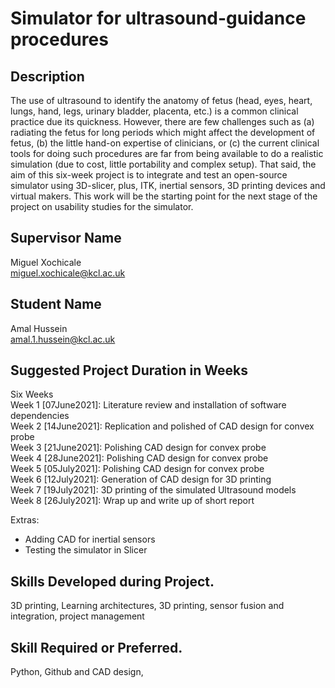 # Simulator for ultrasound-guidance procedures 
## Description 
The use of ultrasound to identify the anatomy of fetus (head, eyes, heart, lungs, hand, legs, urinary bladder, placenta, etc.) is a common clinical practice due its quickness. However, there are few challenges such as (a) radiating the fetus for long periods which might affect the development of fetus, (b) the little hand-on expertise of clinicians, or (c) the current clinical tools for doing such procedures are far from being available to do a realistic simulation (due to cost, little portability and complex setup). That said, the aim of this six-week project is to integrate and test an open-source simulator using 3D-slicer, plus, ITK, inertial sensors, 3D printing devices and virtual makers. This work will be the starting point for the next stage of the project on usability studies for the simulator. 

## Supervisor Name 
Miguel Xochicale  
miguel.xochicale@kcl.ac.uk 

## Student Name 
Amal Hussein   
amal.1.hussein@kcl.ac.uk

## Suggested Project Duration in Weeks
Six Weeks  
Week 1 [07June2021]: Literature review and installation of software dependencies    
Week 2 [14June2021]: Replication and polished of CAD design for convex probe   
Week 3 [21June2021]: Polishing CAD design for convex probe   
Week 4 [28June2021]: Polishing CAD design for convex probe        
Week 5 [05July2021]: Polishing CAD design for convex probe   
Week 6 [12July2021]: Generation of CAD design for 3D printing  
Week 7 [19July2021]: 3D printing of the simulated Ultrasound models  
Week 8 [26July2021]: Wrap up and write up of short report     

Extras: 
* Adding CAD for inertial sensors  
* Testing the simulator in Slicer

## Skills Developed during Project.
3D printing, Learning architectures, 
3D printing, sensor fusion and integration, project management 

## Skill Required or Preferred.
Python, Github and CAD design, 